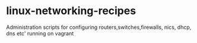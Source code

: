 # linux-networking-recipes
Administration scripts for configuring routers,switches,firewalls, nics, dhcp, dns etc' running on vagrant
